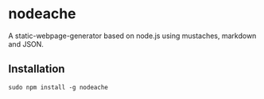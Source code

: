 nodeache
========

A static-webpage-generator based on node.js using mustaches, markdown and JSON.

Installation
------------

    sudo npm install -g nodeache
